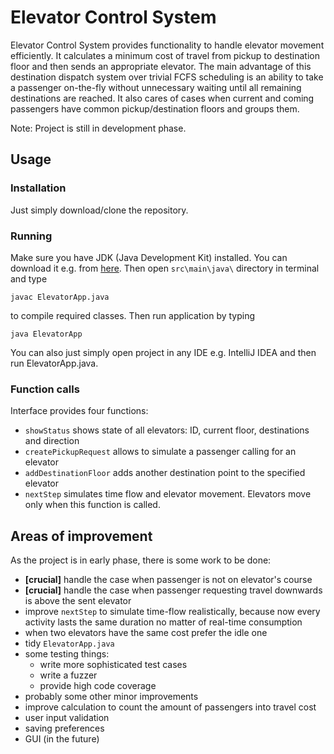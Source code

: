 ﻿# Elevator Control System

Elevator Control System provides functionality to handle elevator movement efficiently. It calculates a minimum cost of travel from pickup to destination floor and then sends an appropriate elevator. The main advantage of this destination dispatch system over trivial FCFS scheduling is an ability to take a passenger on-the-fly without unnecessary waiting until all remaining destinations are reached. It also cares of cases when current and coming passengers have common pickup/destination floors and groups them.


Note: Project is still in development phase.

## Usage

### Installation

Just simply download/clone the repository.

### Running

Make sure you have JDK (Java Development Kit) installed. You can download it e.g. from [here](https://www.oracle.com/technetwork/java/javase/downloads/index.html). Then open `src\main\java\` directory in terminal and type

```
javac ElevatorApp.java
```

to compile required classes. Then run application by typing
```
java ElevatorApp
```

You can also just simply open project in any IDE e.g. IntelliJ IDEA and then run ElevatorApp.java.

### Function calls

Interface provides four functions:
* `showStatus` shows state of all elevators: ID, current floor, destinations and direction
* `createPickupRequest` allows to simulate a passenger calling for an elevator
* `addDestinationFloor` adds another destination point to the specified elevator
* `nextStep` simulates time flow and elevator movement. Elevators move only when this function is called.

## Areas of improvement

As the project is in early phase, there is some work to be done:

* **[crucial]** handle the case when passenger is not on elevator's course
* **[crucial]** handle the case when passenger requesting travel downwards is above the sent elevator
* improve `nextStep` to simulate time-flow realistically, because now every activity lasts the same duration no matter of real-time consumption
* when two elevators have the same cost prefer the idle one
* tidy `ElevatorApp.java` 
* some testing things:
	* write more sophisticated test cases 
	* write a fuzzer
	* provide high code coverage
* probably some other minor improvements
* improve calculation to count the amount of passengers into travel cost
* user input validation
* saving preferences
* GUI (in the future)